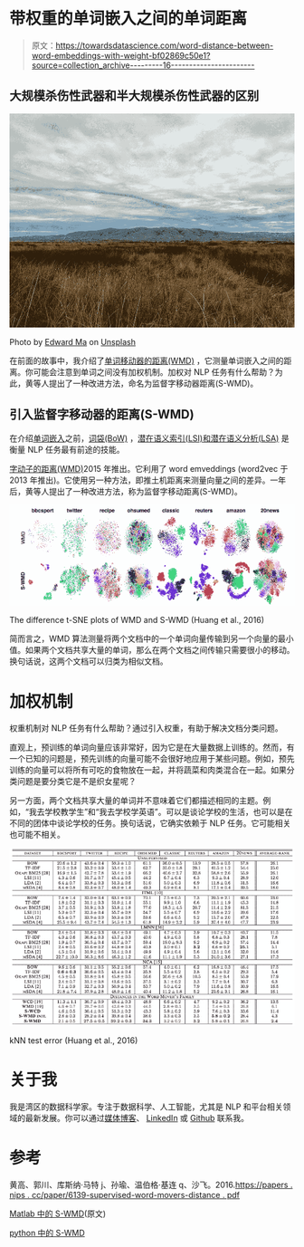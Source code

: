 # 带权重的单词嵌入之间的单词距离

> 原文：<https://towardsdatascience.com/word-distance-between-word-embeddings-with-weight-bf02869c50e1?source=collection_archive---------16----------------------->

## 大规模杀伤性武器和半大规模杀伤性武器的区别

![](img/034d8509772280a28ac6b15402b5cbff.png)

Photo by [Edward Ma](https://unsplash.com/@makcedward?utm_source=medium&utm_medium=referral) on [Unsplash](https://unsplash.com?utm_source=medium&utm_medium=referral)

在前面的故事中，我介绍了[单词移动器的距离(WMD)](/word-distance-between-word-embeddings-cc3e9cf1d632) ，它测量单词嵌入之间的距离。你可能会注意到单词之间没有加权机制。加权对 NLP 任务有什么帮助？为此，黄等人提出了一种改进方法，命名为监督字移动器距离(S-WMD)。

## 引入监督字移动器的距离(S-WMD)

在介绍[单词嵌入](/3-silver-bullets-of-word-embedding-in-nlp-10fa8f50cc5a)之前，[词袋(BoW)](/3-basic-approaches-in-bag-of-words-which-are-better-than-word-embeddings-c2cbc7398016) ，[潜在语义索引(LSI)和潜在语义分析(LSA)](/2-latent-methods-for-dimension-reduction-and-topic-modeling-20ff6d7d547) 是衡量 NLP 任务最有前途的技能。

[字动子的距离(WMD)](/word-distance-between-word-embeddings-cc3e9cf1d632)2015 年推出。它利用了 word emveddings (word2vec 于 2013 年推出)。它使用另一种方法，即推土机距离来测量向量之间的差异。一年后，黄等人提出了一种改进方法，称为监督字移动距离(S-WMD)。

![](img/5a06b85bcf858a99416a63e5dcda3b06.png)

The difference t-SNE plots of WMD and S-WMD (Huang et al., 2016)

简而言之，WMD 算法测量将两个文档中的一个单词向量传输到另一个向量的最小值。如果两个文档共享大量的单词，那么在两个文档之间传输只需要很小的移动。换句话说，这两个文档可以归类为相似文档。

# 加权机制

权重机制对 NLP 任务有什么帮助？通过引入权重，有助于解决文档分类问题。

直观上，预训练的单词向量应该非常好，因为它是在大量数据上训练的。然而，有一个已知的问题是，预先训练的向量可能不会很好地应用于某些问题。例如，预先训练的向量可以将所有可吃的食物放在一起，并将蔬菜和肉类混合在一起。如果分类问题是要分类它是不是织女星呢？

另一方面，两个文档共享大量的单词并不意味着它们都描述相同的主题。例如，“我去学校教学生”和“我去学校学英语”。可以是谈论学校的生活，也可以是在不同的团体中谈论学校的任务。换句话说，它确实依赖于 NLP 任务。它可能相关也可能不相关。

![](img/ca476a0a8f64061ff093b053c054cd08.png)

kNN test error (Huang et al., 2016)

# 关于我

我是湾区的数据科学家。专注于数据科学、人工智能，尤其是 NLP 和平台相关领域的最新发展。你可以通过[媒体博客](http://medium.com/@makcedward/)、 [LinkedIn](https://www.linkedin.com/in/edwardma1026) 或 [Github](https://github.com/makcedward) 联系我。

# 参考

黄高、郭川、库斯纳·马特 j、孙瑜、温伯格·基连 q、沙飞。2016.[https://papers . nips . cc/paper/6139-supervised-word-movers-distance . pdf](https://papers.nips.cc/paper/6139-supervised-word-movers-distance.pdf)

[Matlab 中的 S-WMD](https://github.com/gaohuang/S-WMD)(原文)

[python 中的 S-WMD](https://github.com/mkusner/wmd)